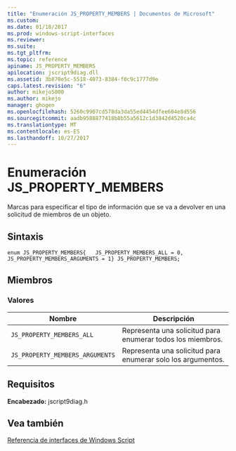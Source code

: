 ```yaml
---
title: "Enumeración JS_PROPERTY_MEMBERS | Documentos de Microsoft"
ms.custom: 
ms.date: 01/18/2017
ms.prod: windows-script-interfaces
ms.reviewer: 
ms.suite: 
ms.tgt_pltfrm: 
ms.topic: reference
apiname: JS_PROPERTY_MEMBERS
apilocation: jscript9diag.dll
ms.assetid: 3b870e5c-5518-4073-8384-f0c9c1777d9e
caps.latest.revision: "6"
author: mikejo5000
ms.author: mikejo
manager: ghogen
ms.openlocfilehash: 5260c9907cd578da3da55ed4454dfee604e8d556
ms.sourcegitcommit: aadb9588877418b8b55a5612c1d3842d4520ca4c
ms.translationtype: MT
ms.contentlocale: es-ES
ms.lasthandoff: 10/27/2017
---
```

# <a name="jspropertymembers-enumeration"></a>Enumeración JS_PROPERTY_MEMBERS
Marcas para especificar el tipo de información que se va a devolver en una solicitud de miembros de un objeto.  
  
## <a name="syntax"></a>Sintaxis  
  
```  
enum JS_PROPERTY_MEMBERS{   JS_PROPERTY_MEMBERS_ALL = 0,   JS_PROPERTY_MEMBERS_ARGUMENTS = 1} JS_PROPERTY_MEMBERS;  
```  
  
## <a name="members"></a>Miembros  
  
### <a name="values"></a>Valores  
  
|Nombre|Descripción|  
|----------|-----------------|  
|`JS_PROPERTY_MEMBERS_ALL`|Representa una solicitud para enumerar todos los miembros.|  
|`JS_PROPERTY_MEMBERS_ARGUMENTS`|Representa una solicitud para enumerar solo los argumentos.|  
  
## <a name="requirements"></a>Requisitos  
 **Encabezado:** jscript9diag.h  
  
## <a name="see-also"></a>Vea también  
 [Referencia de interfaces de Windows Script](../../winscript/reference/windows-script-interfaces-reference.md)